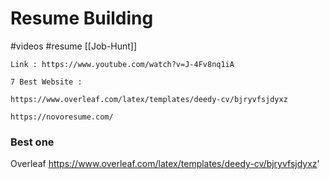 # Resume Building
#videos
#resume
[[Job-Hunt]]
```
Link : https://www.youtube.com/watch?v=J-4Fv8nq1iA

7 Best Website :

https://www.overleaf.com/latex/templates/deedy-cv/bjryvfsjdyxz

https://novoresume.com/

```



### Best one 
Overleaf
https://www.overleaf.com/latex/templates/deedy-cv/bjryvfsjdyxz'


